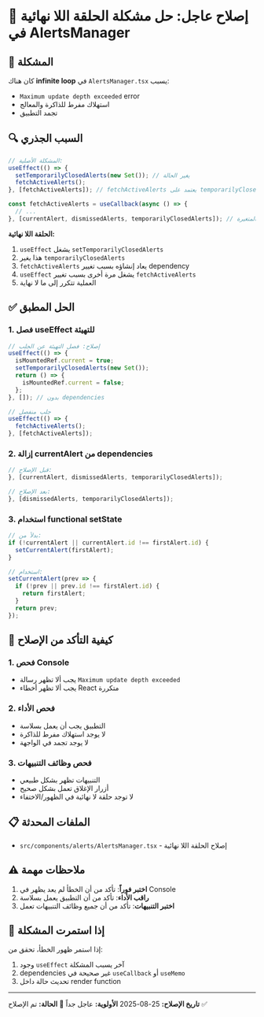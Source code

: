 # 🚨 إصلاح عاجل: حل مشكلة الحلقة اللا نهائية في AlertsManager

## 🐛 المشكلة
كان هناك **infinite loop** في `AlertsManager.tsx` يسبب:
- `Maximum update depth exceeded` error
- استهلاك مفرط للذاكرة والمعالج
- تجمد التطبيق

## 🔍 السبب الجذري
```typescript
// المشكلة الأصلية:
useEffect(() => {
  setTemporarilyClosedAlerts(new Set()); // يغير الحالة
  fetchActiveAlerts();
}, [fetchActiveAlerts]); // fetchActiveAlerts يعتمد على temporarilyClosedAlerts

const fetchActiveAlerts = useCallback(async () => {
  // ...
}, [currentAlert, dismissedAlerts, temporarilyClosedAlerts]); // يعتمد على الحالة المتغيرة
```

**الحلقة اللا نهائية:**
1. `useEffect` يشغل `setTemporarilyClosedAlerts`
2. هذا يغير `temporarilyClosedAlerts`
3. `fetchActiveAlerts` يعاد إنشاؤه بسبب تغيير dependency
4. `useEffect` يشغل مرة أخرى بسبب تغيير `fetchActiveAlerts`
5. العملية تتكرر إلى ما لا نهاية

## ✅ الحل المطبق

### 1. فصل useEffect للتهيئة
```typescript
// إصلاح: فصل التهيئة عن الجلب
useEffect(() => {
  isMountedRef.current = true;
  setTemporarilyClosedAlerts(new Set());
  return () => {
    isMountedRef.current = false;
  };
}, []); // بدون dependencies

// جلب منفصل
useEffect(() => {
  fetchActiveAlerts();
}, [fetchActiveAlerts]);
```

### 2. إزالة currentAlert من dependencies
```typescript
// قبل الإصلاح:
}, [currentAlert, dismissedAlerts, temporarilyClosedAlerts]);

// بعد الإصلاح:
}, [dismissedAlerts, temporarilyClosedAlerts]);
```

### 3. استخدام functional setState
```typescript
// بدلاً من:
if (!currentAlert || currentAlert.id !== firstAlert.id) {
  setCurrentAlert(firstAlert);
}

// استخدام:
setCurrentAlert(prev => {
  if (!prev || prev.id !== firstAlert.id) {
    return firstAlert;
  }
  return prev;
});
```

## 🧪 كيفية التأكد من الإصلاح

### 1. فحص Console
- يجب ألا تظهر رسالة `Maximum update depth exceeded`
- يجب ألا تظهر أخطاء React متكررة

### 2. فحص الأداء
- التطبيق يجب أن يعمل بسلاسة
- لا يوجد استهلاك مفرط للذاكرة
- لا يوجد تجمد في الواجهة

### 3. فحص وظائف التنبيهات
- التنبيهات تظهر بشكل طبيعي
- أزرار الإغلاق تعمل بشكل صحيح
- لا توجد حلقة لا نهائية في الظهور/الاختفاء

## 📋 الملفات المحدثة
- `src/components/alerts/AlertsManager.tsx` - إصلاح الحلقة اللا نهائية

## ⚠️ ملاحظات مهمة
1. **اختبر فوراً**: تأكد من أن الخطأ لم يعد يظهر في Console
2. **راقب الأداء**: تأكد من أن التطبيق يعمل بسلاسة
3. **اختبر التنبيهات**: تأكد من أن جميع وظائف التنبيهات تعمل

## 🔧 إذا استمرت المشكلة
إذا استمر ظهور الخطأ، تحقق من:
1. وجود `useEffect` آخر يسبب المشكلة
2. dependencies غير صحيحة في `useCallback` أو `useMemo`
3. تحديث حالة داخل render function

---
**تاريخ الإصلاح:** 25-08-2025
**الأولوية:** عاجل جداً 🚨
**الحالة:** تم الإصلاح ✅
